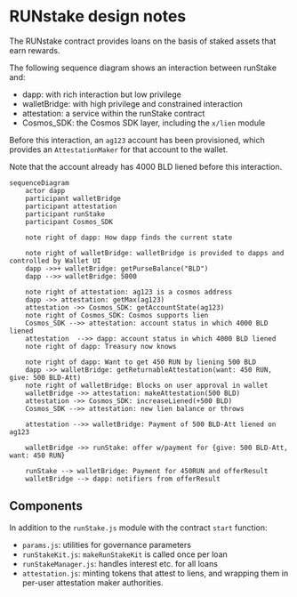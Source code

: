 # RUNstake design notes

The RUNstake contract provides loans on the basis of
staked assets that earn rewards.

The following sequence diagram shows an interaction between runStake and:
  - dapp: with rich interaction but low privilege
  - walletBridge: with high privilege and constrained interaction
  - attestation: a service within the runStake contract
  - Cosmos_SDK: the Cosmos SDK layer, including the `x/lien` module

Before this interaction, an `ag123` account has been provisioned,
which provides an `AttestationMaker` for that account to the wallet.

Note that the account already has 4000 BLD liened before this interaction.

```mermaid
sequenceDiagram
    actor dapp
    participant walletBridge
    participant attestation
    participant runStake
    participant Cosmos_SDK

    note right of dapp: How dapp finds the current state

    note right of walletBridge: walletBridge is provided to dapps and controlled by Wallet UI
    dapp ->>+ walletBridge: getPurseBalance("BLD")
    dapp -->> walletBridge: 5000

    note right of attestation: ag123 is a cosmos address
    dapp ->> attestation: getMax(ag123)
    attestation ->> Cosmos_SDK: getAccountState(ag123)
    note right of Cosmos_SDK: Cosmos supports lien
    Cosmos_SDK -->> attestation: account status in which 4000 BLD liened
    attestation  -->> dapp: account status in which 4000 BLD liened
    note right of dapp: Treasury now knows

    note right of dapp: Want to get 450 RUN by liening 500 BLD
    dapp ->> walletBridge: getReturnableAttestation(want: 450 RUN, give: 500 BLD-Att)
    note right of walletBridge: Blocks on user approval in wallet
    walletBridge ->> attestation: makeAttestation(500 BLD)
    attestation ->> Cosmos_SDK: increaseLiened(+500 BLD)
    Cosmos_SDK -->> attestation: new lien balance or throws

    attestation -->> walletBridge: Payment of 500 BLD-Att liened on ag123

    walletBridge ->> runStake: offer w/payment for {give: 500 BLD-Att, want: 450 RUN} 

    runStake --> walletBridge: Payment for 450RUN and offerResult
    walletBridge --> dapp: notifiers from offerResult
```

## Components

In addition to the `runStake.js` module with the contract `start` function:

 - `params.js`: utilities for governance parameters
 - `runStakeKit.js`: `makeRunStakeKit` is called once per loan
 - `runStakeManager.js`: handles interest etc. for all loans
 - `attestation.js`: minting tokens that attest to liens,
      and wrapping them in per-user attestation maker authorities.
